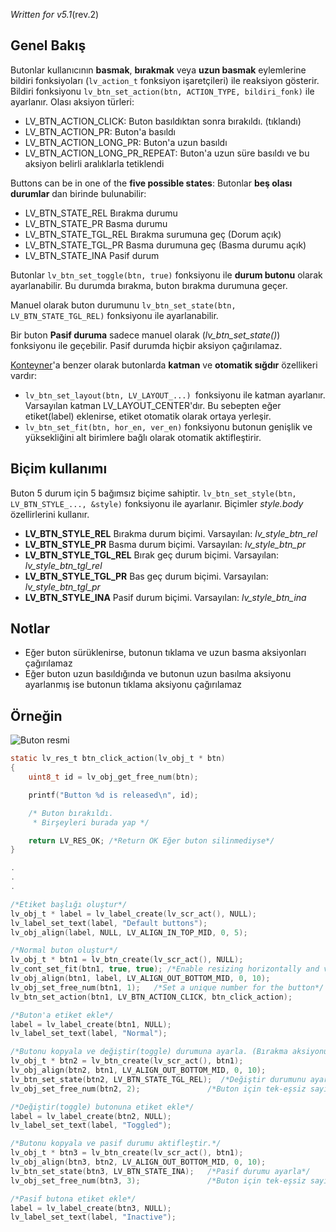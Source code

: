 _Written for v5.1_(rev.2)

## Genel Bakış

Butonlar kullanıcının **basmak**, **bırakmak** veya **uzun basmak** eylemlerine bildiri fonksiyoları (`lv_action_t` fonksiyon işaretçileri) ile reaksiyon gösterir. Bildiri fonksiyonu `lv_btn_set_action(btn, ACTION_TYPE, bildiri_fonk)` ile ayarlanır. Olası aksiyon türleri:

- LV_BTN_ACTION_CLICK: Buton basıldıktan sonra bırakıldı. (tıklandı)
- LV_BTN_ACTION_PR: Buton'a basıldı 
- LV_BTN_ACTION_LONG_PR: Buton'a uzun basıldı
- LV_BTN_ACTION_LONG_PR_REPEAT: Buton'a uzun süre basıldı ve bu aksiyon belirli aralıklarla tetiklendi

Buttons can be in one of the **five possible states**:
Butonlar **beş olası durumlar** dan birinde bulunabilir:

- LV_BTN_STATE_REL Bırakma durumu 
- LV_BTN_STATE_PR Basma durumu 
- LV_BTN_STATE_TGL_REL Bırakma surumuna geç (Dorum açık)
- LV_BTN_STATE_TGL_PR Basma durumuna geç (Basma durumu açık)
- LV_BTN_STATE_INA Pasif durum

Butonlar `lv_btn_set_toggle(btn, true)` fonksiyonu ile **durum butonu** olarak ayarlanabilir. Bu durumda bırakma, buton bırakma durumuna geçer. 

Manuel olarak buton durumunu `lv_btn_set_state(btn, LV_BTN_STATE_TGL_REL)` fonksiyonu ile ayarlanabilir.

Bir buton **Pasif duruma** sadece manuel olarak (_lv_btn_set_state()_) fonksiyonu ile geçebilir. Pasif durumda hiçbir aksiyon çağırılamaz.

[Konteyner](/Container_tr)'a benzer olarak butonlarda **katman** ve **otomatik sığdır** özellikeri vardır:

- `lv_btn_set_layout(btn, LV_LAYOUT_...) `fonksiyonu ile katman ayarlanır. Varsayılan katman LV_LAYOUT_CENTER'dır. Bu sebepten eğer etiket(label) eklenirse, etiket otomatik olarak ortaya yerleşir.
- `lv_btn_set_fit(btn, hor_en, ver_en)` fonksiyonu butonun genişlik ve yüksekliğini alt birimlere bağlı olarak otomatik aktifleştirir.

## Biçim kullanımı

Buton 5 durum için 5 bağımsız biçime sahiptir. `lv_btn_set_style(btn, LV_BTN_STYLE_..., &style)` fonksiyonu ile ayarlanır. Biçimler _style.body_ özellirlerini kullanır.

- **LV_BTN_STYLE_REL** Bırakma durum biçimi. Varsayılan: _lv_style_btn_rel_
- **LV_BTN_STYLE_PR** Basma durum biçimi. Varsayılan: _lv_style_btn_pr_
- **LV_BTN_STYLE_TGL_REL** Bırak geç durum biçimi. Varsayılan: _lv_style_btn_tgl_rel_
- **LV_BTN_STYLE_TGL_PR** Bas geç durum biçimi. Varsayılan: _lv_style_btn_tgl_pr_
- **LV_BTN_STYLE_INA** Pasif durum biçimi. Varsayılan: _lv_style_btn_ina_

## Notlar

- Eğer buton sürüklenirse, butonun tıklama ve uzun basma aksiyonları çağırılamaz
- Eğer buton uzun basıldığında ve butonun uzun basılma aksiyonu ayarlanmış ise butonun tıklama aksiyonu çağırılamaz

## Örneğin
![Buton resmi](http://docs.littlevgl.com/img/button-lv_btn.png)
```c
static lv_res_t btn_click_action(lv_obj_t * btn)
{
    uint8_t id = lv_obj_get_free_num(btn);

    printf("Button %d is released\n", id);

    /* Buton bırakıldı.
     * Birşeyleri burada yap */

    return LV_RES_OK; /*Return OK Eğer buton silinmediyse*/
}

.
.
.

/*Etiket başlığı oluştur*/
lv_obj_t * label = lv_label_create(lv_scr_act(), NULL);
lv_label_set_text(label, "Default buttons");
lv_obj_align(label, NULL, LV_ALIGN_IN_TOP_MID, 0, 5);

/*Normal buton oluştur*/
lv_obj_t * btn1 = lv_btn_create(lv_scr_act(), NULL);
lv_cont_set_fit(btn1, true, true); /*Enable resizing horizontally and vertically*/
lv_obj_align(btn1, label, LV_ALIGN_OUT_BOTTOM_MID, 0, 10);
lv_obj_set_free_num(btn1, 1);   /*Set a unique number for the button*/
lv_btn_set_action(btn1, LV_BTN_ACTION_CLICK, btn_click_action);

/*Buton'a etiket ekle*/
label = lv_label_create(btn1, NULL);
lv_label_set_text(label, "Normal");

/*Butonu kopyala ve değiştir(toggle) durumuna ayarla. (Bırakma aksiyonuda kopyalandı)*/
lv_obj_t * btn2 = lv_btn_create(lv_scr_act(), btn1);
lv_obj_align(btn2, btn1, LV_ALIGN_OUT_BOTTOM_MID, 0, 10);
lv_btn_set_state(btn2, LV_BTN_STATE_TGL_REL);  /*Değiştir durumunu ayarla*/
lv_obj_set_free_num(btn2, 2);               /*Buton için tek-eşsiz sayı ayarla*/

/*Değiştir(toggle) butonuna etiket ekle*/
label = lv_label_create(btn2, NULL);
lv_label_set_text(label, "Toggled");

/*Butonu kopyala ve pasif durumu aktifleştir.*/
lv_obj_t * btn3 = lv_btn_create(lv_scr_act(), btn1);
lv_obj_align(btn3, btn2, LV_ALIGN_OUT_BOTTOM_MID, 0, 10);
lv_btn_set_state(btn3, LV_BTN_STATE_INA);   /*Pasif durumu ayarla*/
lv_obj_set_free_num(btn3, 3);               /*Buton için tek-eşsiz sayı ayarla*/

/*Pasif butona etiket ekle*/
label = lv_label_create(btn3, NULL);
lv_label_set_text(label, "Inactive");
```
